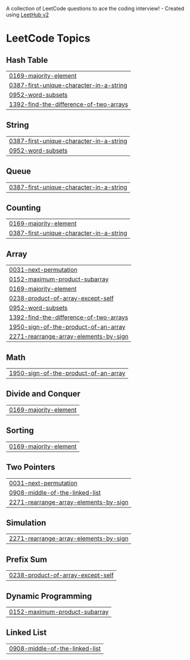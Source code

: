 A collection of LeetCode questions to ace the coding interview! - Created using [LeetHub v2](https://github.com/arunbhardwaj/LeetHub-2.0)
<!---LeetCode Topics Start-->
# LeetCode Topics
## Hash Table
|  |
| ------- |
| [0169-majority-element](https://github.com/vivekrajpoot94/leetcode/tree/master/0169-majority-element) |
| [0387-first-unique-character-in-a-string](https://github.com/vivekrajpoot94/leetcode/tree/master/0387-first-unique-character-in-a-string) |
| [0952-word-subsets](https://github.com/vivekrajpoot94/leetcode/tree/master/0952-word-subsets) |
| [1392-find-the-difference-of-two-arrays](https://github.com/vivekrajpoot94/leetcode/tree/master/1392-find-the-difference-of-two-arrays) |
## String
|  |
| ------- |
| [0387-first-unique-character-in-a-string](https://github.com/vivekrajpoot94/leetcode/tree/master/0387-first-unique-character-in-a-string) |
| [0952-word-subsets](https://github.com/vivekrajpoot94/leetcode/tree/master/0952-word-subsets) |
## Queue
|  |
| ------- |
| [0387-first-unique-character-in-a-string](https://github.com/vivekrajpoot94/leetcode/tree/master/0387-first-unique-character-in-a-string) |
## Counting
|  |
| ------- |
| [0169-majority-element](https://github.com/vivekrajpoot94/leetcode/tree/master/0169-majority-element) |
| [0387-first-unique-character-in-a-string](https://github.com/vivekrajpoot94/leetcode/tree/master/0387-first-unique-character-in-a-string) |
## Array
|  |
| ------- |
| [0031-next-permutation](https://github.com/vivekrajpoot94/leetcode/tree/master/0031-next-permutation) |
| [0152-maximum-product-subarray](https://github.com/vivekrajpoot94/leetcode/tree/master/0152-maximum-product-subarray) |
| [0169-majority-element](https://github.com/vivekrajpoot94/leetcode/tree/master/0169-majority-element) |
| [0238-product-of-array-except-self](https://github.com/vivekrajpoot94/leetcode/tree/master/0238-product-of-array-except-self) |
| [0952-word-subsets](https://github.com/vivekrajpoot94/leetcode/tree/master/0952-word-subsets) |
| [1392-find-the-difference-of-two-arrays](https://github.com/vivekrajpoot94/leetcode/tree/master/1392-find-the-difference-of-two-arrays) |
| [1950-sign-of-the-product-of-an-array](https://github.com/vivekrajpoot94/leetcode/tree/master/1950-sign-of-the-product-of-an-array) |
| [2271-rearrange-array-elements-by-sign](https://github.com/vivekrajpoot94/leetcode/tree/master/2271-rearrange-array-elements-by-sign) |
## Math
|  |
| ------- |
| [1950-sign-of-the-product-of-an-array](https://github.com/vivekrajpoot94/leetcode/tree/master/1950-sign-of-the-product-of-an-array) |
## Divide and Conquer
|  |
| ------- |
| [0169-majority-element](https://github.com/vivekrajpoot94/leetcode/tree/master/0169-majority-element) |
## Sorting
|  |
| ------- |
| [0169-majority-element](https://github.com/vivekrajpoot94/leetcode/tree/master/0169-majority-element) |
## Two Pointers
|  |
| ------- |
| [0031-next-permutation](https://github.com/vivekrajpoot94/leetcode/tree/master/0031-next-permutation) |
| [0908-middle-of-the-linked-list](https://github.com/vivekrajpoot94/leetcode/tree/master/0908-middle-of-the-linked-list) |
| [2271-rearrange-array-elements-by-sign](https://github.com/vivekrajpoot94/leetcode/tree/master/2271-rearrange-array-elements-by-sign) |
## Simulation
|  |
| ------- |
| [2271-rearrange-array-elements-by-sign](https://github.com/vivekrajpoot94/leetcode/tree/master/2271-rearrange-array-elements-by-sign) |
## Prefix Sum
|  |
| ------- |
| [0238-product-of-array-except-self](https://github.com/vivekrajpoot94/leetcode/tree/master/0238-product-of-array-except-self) |
## Dynamic Programming
|  |
| ------- |
| [0152-maximum-product-subarray](https://github.com/vivekrajpoot94/leetcode/tree/master/0152-maximum-product-subarray) |
## Linked List
|  |
| ------- |
| [0908-middle-of-the-linked-list](https://github.com/vivekrajpoot94/leetcode/tree/master/0908-middle-of-the-linked-list) |
<!---LeetCode Topics End-->